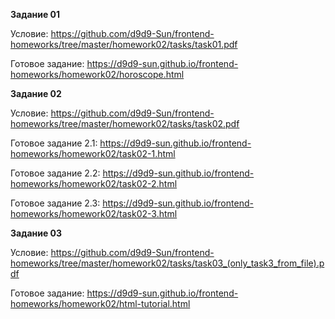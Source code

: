 **Задание 01**

Условие: https://github.com/d9d9-Sun/frontend-homeworks/tree/master/homework02/tasks/task01.pdf

Готовое задание: https://d9d9-sun.github.io/frontend-homeworks/homework02/horoscope.html

**Задание 02**

Условие: https://github.com/d9d9-Sun/frontend-homeworks/tree/master/homework02/tasks/task02.pdf

Готовое задание 2.1: https://d9d9-sun.github.io/frontend-homeworks/homework02/task02-1.html

Готовое задание 2.2: https://d9d9-sun.github.io/frontend-homeworks/homework02/task02-2.html

Готовое задание 2.3: https://d9d9-sun.github.io/frontend-homeworks/homework02/task02-3.html

**Задание 03**

Условие: https://github.com/d9d9-Sun/frontend-homeworks/tree/master/homework02/tasks/task03_(only_task3_from_file).pdf

Готовое задание: https://d9d9-sun.github.io/frontend-homeworks/homework02/html-tutorial.html